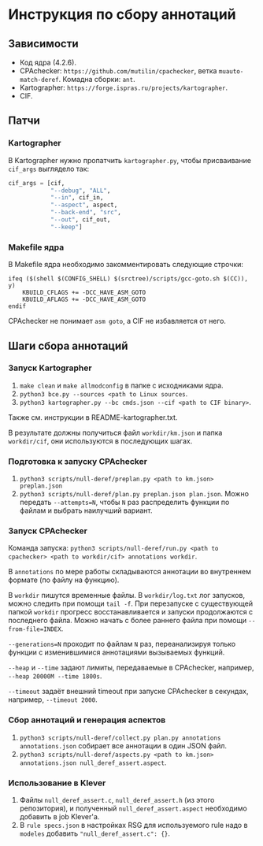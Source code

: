 # Инструкция по сбору аннотаций

## Зависимости

* Код ядра (4.2.6).
* CPAchecker: `https://github.com/mutilin/cpachecker`, ветка `muauto-match-deref`. Комадна сборки: `ant`.
* Kartographer: `https://forge.ispras.ru/projects/kartographer`.
* CIF.

## Патчи

### Kartographer

В Kartographer нужно пропатчить `kartographer.py`, чтобы присваивание `cif_args` выглядело так:

```python
cif_args = [cif,
            "--debug", "ALL",
            "--in", cif_in,
            "--aspect", aspect,
            "--back-end", "src",
            "--out", cif_out,
            "--keep"]
```

### Makefile ядра

В Makefile ядра необходимо закомментировать следующие строчки:

```make
ifeq ($(shell $(CONFIG_SHELL) $(srctree)/scripts/gcc-goto.sh $(CC)), y)
    KBUILD_CFLAGS += -DCC_HAVE_ASM_GOTO
    KBUILD_AFLAGS += -DCC_HAVE_ASM_GOTO
endif
```

CPAchecker не понимает `asm goto`, а CIF не избавляется от него.

## Шаги сбора аннотаций

### Запуск Kartographer

1. `make clean` и `make allmodconfig` в папке с исходниками ядра.
2. `python3 bce.py --sources <path to Linux sources`.
3. `python3 kartographer.py --bc cmds.json --cif <path to CIF binary>`.

Также см. инструкции в README-kartographer.txt.

В результате должны получиться файл `workdir/km.json` и папка `workdir/cif`, они используются в последующих шагах.

### Подготовка к запуску CPAchecker

1. `python3 scripts/null-deref/preplan.py <path to km.json> preplan.json`
2. `python3 scripts/null-deref/plan.py preplan.json plan.json`. Можно передать `--attempts=N`, чтобы `N` раз распределить функции по файлам и выбрать наилучший вариант.

### Запуск CPAchecker

Команда запуска: `python3 scripts/null-deref/run.py <path to cpachecker> <path to workdir/cif> annotations workdir`.

В `annotations` по мере работы складываются аннотации во внутреннем формате (по файлу на функцию).

В `workdir` пишутся временные файлы. В `workdir/log.txt` лог запусков, можно следить  при помощи `tail -f`. При перезапуске с существующей папкой `workdir` прогресс восстанавливается и запуски продолжаются с последнего файла. Можно начать с более раннего файла при помощи `--from-file=INDEX`.

`--generations=N` проходит по файлам `N` раз, переанализируя только функции с изменившимися аннотациями вызываемых функций.

`--heap` и `--time` задают лимиты, передаваемые в CPAchecker, например, `--heap 20000M --time 1800s`.

`--timeout` задаёт внешний timeout при запуске CPAchecker в секундах, например, `--timeout 2000`.

### Сбор аннотаций и генерация аспектов

1. `python3 scripts/null-deref/collect.py plan.py annotations annotations.json` собирает все аннотации в один JSON файл.
2. `python3 scripts/null-deref/aspects.py <path to km.json> annotations.json null_deref_assert.aspect`.

### Использование в Klever

1. Файлы `null_deref_assert.c`, `null_deref_assert.h` (из этого репозитория), и полученный `null_deref_assert.aspect` необходимо добавить в job Klever'а.
2. В `rule specs.json` в настройках RSG для используемого rule надо в `modeles` добавить `"null_deref_assert.c": {}`.
